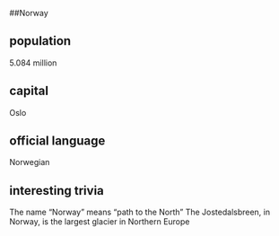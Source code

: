 ##Norway
## population
5.084 million

## capital
Oslo
 
## official language
Norwegian

## interesting trivia
The name “Norway” means “path to the North”
The Jostedalsbreen, in Norway, is the largest glacier in Northern Europe



